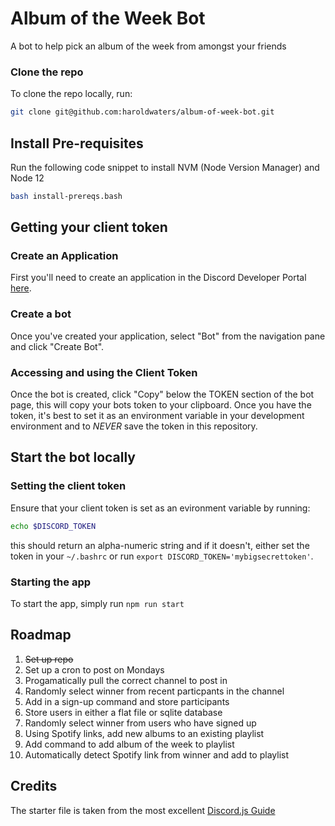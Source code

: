 # Album of the Week Bot
A bot to help pick an album of the week from amongst your friends

### Clone the repo
To clone the repo locally, run:

```bash
git clone git@github.com:haroldwaters/album-of-week-bot.git
```

## Install Pre-requisites
Run the following code snippet to install NVM (Node Version Manager) and Node 12
```bash
bash install-prereqs.bash
```

## Getting your client token
### Create an Application
First you'll need to create an application in the Discord Developer Portal [here](https://discord.com/developers/applications).

### Create a bot
Once you've created your application, select "Bot" from the navigation pane and click "Create Bot".

### Accessing and using the Client Token
Once the bot is created, click "Copy" below the TOKEN section of the bot page, this will copy your
bots token to your clipboard. Once you have the token, it's best to set it as an environment variable
in your development environment and to *NEVER* save the token in this repository.

## Start the bot locally
### Setting the client token
Ensure that your client token is set as an evironment variable by running:
```bash
echo $DISCORD_TOKEN
```
this should return an alpha-numeric string and if it doesn't, either set the token in your `~/.bashrc`
or run `export DISCORD_TOKEN='mybigsecrettoken'`.

### Starting the app
To start the app, simply run `npm run start`

## Roadmap
1. ~~Set up repo~~
2. Set up a cron to post on Mondays
 1. Progamatically pull the correct channel to post in
 2. Randomly select winner from recent particpants in the channel 
3. Add in a sign-up command and store participants
 1. Store users in either a flat file or sqlite database
 2. Randomly select winner from users who have signed up
4. Using Spotify links, add new albums to an existing playlist
 1. Add command to add album of the week to playlist
 2. Automatically detect Spotify link from winner and add to playlist

## Credits
The starter file is taken from the most excellent [Discord.js Guide](https://discordjs.guide/)

